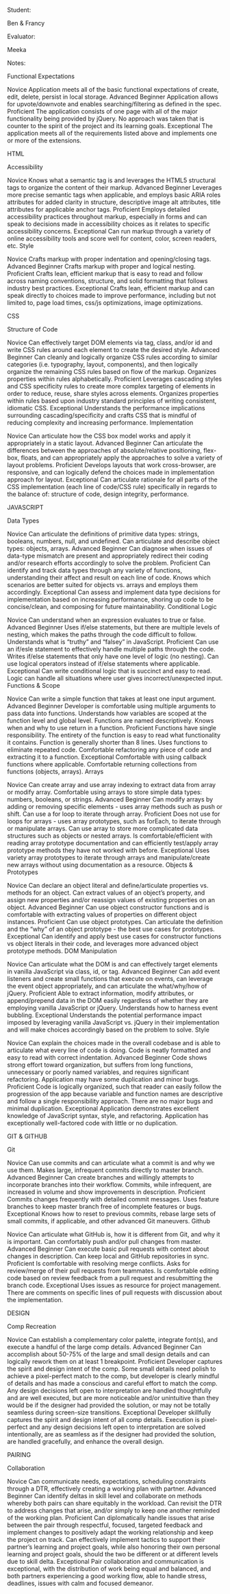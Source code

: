 Student:

Ben & Francy

Evaluator:

Meeka

Notes:

Functional Expectations

Novice	Application meets all of the basic functional expectations of create, edit, delete, persist in local storage.
Advanced Beginner	Application allows for upvote/downvote and enables searching/filtering as defined in the spec.
Proficient	The application consists of one page with all of the major functionality being provided by jQuery. No approach was taken that is counter to the spirit of the project and its learning goals.
Exceptional	The application meets all of the requirements listed above and implements one or more of the extensions.


HTML

Accessibility

Novice	Knows what a semantic tag is and leverages the HTML5 structural tags to organize the content of their markup.
Advanced Beginner	Leverages more precise semantic tags when applicable, and employs basic ARIA roles attributes for added clarity in structure, descriptive image alt attributes, title attributes for applicable anchor tags.
Proficient	Employs detailed accessibility practices throughout markup, especially in forms and can speak to decisions made in accessibility choices as it relates to specific accessibility concerns.
Exceptional	Can run markup through a variety of online accessibility tools and score well for content, color, screen readers, etc.
Style

Novice	Crafts markup with proper indentation and opening/closing tags.
Advanced Beginner	Crafts markup with proper and logical nesting.
Proficient	Crafts lean, efficient markup that is easy to read and follow across naming conventions, structure, and solid formatting that follows industry best practices.
Exceptional	Crafts lean, efficient markup and can speak directly to choices made to improve performance, including but not limited to, page load times, css/js optimizations, image optimizations.


CSS

Structure of Code

Novice	Can effectively target DOM elements via tag, class, and/or id and write CSS rules around each element to create the desired style.
Advanced Beginner	Can cleanly and logically organize CSS rules according to similar categories (i.e. typography, layout, components), and then logically organize the remaining CSS rules based on flow of the markup. Organizes properties within rules alphabetically.
Proficient	Leverages cascading styles and CSS specificity rules to create more complex targeting of elements in order to reduce, reuse, share styles across elements. Organizes properties within rules based upon industry standard principles of writing consistent, idiomatic CSS.
Exceptional	Understands the performance implications surrounding cascading/specificity and crafts CSS that is mindful of reducing complexity and increasing performance.
Implementation

Novice	Can articulate how the CSS box model works and apply it appropriately in a static layout.
Advanced Beginner	Can articulate the differences between the approaches of absolute/relative positioning, flex-box, floats, and can appropriately apply the approaches to solve a variety of layout problems.
Proficient	Develops layouts that work cross-browser, are responsive, and can logically defend the choices made in implementation approach for layout.
Exceptional	Can articulate rationale for all parts of the CSS implementation (each line of code/CSS rule) specifically in regards to the balance of: structure of code, design integrity, performance.


JAVASCRIPT

Data Types

Novice	Can articulate the definitions of primitive data types: strings, booleans, numbers, null, and undefined. Can articulate and describe object types: objects, arrays.
Advanced Beginner	Can diagnose when issues of data-type mismatch are present and appropriately redirect their coding and/or research efforts accordingly to solve the problem.
Proficient	Can identify and track data types through any variety of functions, understanding their affect and result on each line of code. Knows which scenarios are better suited for objects vs. arrays and employs them accordingly.
Exceptional	Can assess and implement data type decisions for implementation based on increasing performance, shoring up code to be concise/clean, and composing for future maintainability.
Conditional Logic

Novice	Can understand when an expression evaluates to true or false.
Advanced Beginner	Uses if/else statements, but there are multiple levels of nesting, which makes the paths through the code difficult to follow. Understands what is “truthy” and “falsey” in JavaScript.
Proficient	Can use an if/esle statement to effectively handle multiple paths through the code. Writes if/else statements that only have one level of logic (no nesting). Can use logical operators instead of if/else statements where applicable.
Exceptional	Can write conditional logic that is succinct and easy to read. Logic can handle all situations where user gives incorrect/unexpected input.
Functions & Scope

Novice	Can write a simple function that takes at least one input argument.
Advanced Beginner	Developer is comfortable using multiple arguments to pass data into functions. Understands how variables are scoped at the function level and global level. Functions are named descriptively. Knows when and why to use return in a function.
Proficient	Functions have single responsibility. The entirety of the function is easy to read what functionality it contains. Function is generally shorter than 8 lines. Uses functions to eliminate repeated code. Comfortable refactoring any piece of code and extracting it to a function.
Exceptional	Comfortable with using callback functions where applicable. Comfortable returning collections from functions (objects, arrays).
Arrays

Novice	Can create array and use array indexing to extract data from array or modify array. Comfortable using arrays to store simple data types: numbers, booleans, or strings.
Advanced Beginner	Can modify arrays by adding or removing specific elements - uses array methods such as push or shift. Can use a for loop to iterate through array.
Proficient	Does not use for loops for arrays - uses array prototypes, such as forEach, to iterate through or manipulate arrays. Can use array to store more complicated data structures such as objects or nested arrays. Is comfortable/efficient with reading array prototype documentation and can efficiently test/apply array prototype methods they have not worked with before.
Exceptional	Uses variety array prototypes to iterate through arrays and manipulate/create new arrays without using documentation as a resource.
Objects & Prototypes

Novice	Can declare an object literal and define/articulate properties vs. methods for an object. Can extract values of an object’s property, and assign new properties and/or reassign values of existing properties on an object.
Advanced Beginner	Can use object constructor functions and is comfortable with extracting values of properties on different object instances.
Proficient	Can use object prototypes. Can articulate the definition and the “why” of an object prototype - the best use cases for prototypes.
Exceptional	Can identify and apply best use cases for constructor functions vs object literals in their code, and leverages more advanced object prototype methods.
DOM Manipulation

Novice	Can articulate what the DOM is and can effectively target elements in vanilla JavaScript via class, id, or tag.
Advanced Beginner	Can add event listeners and create small functions that execute on events, can leverage the event object appropriately, and can articulate the what/why/how of jQuery.
Proficient	Able to extract information, modify attributes, or append/prepend data in the DOM easily regardless of whether they are employing vanilla JavaScript or jQuery. Understands how to harness event bubbling.
Exceptional	Understands the potential performance impact imposed by leveraging vanilla JavaScript vs. jQuery in their implementation and will make choices accordingly based on the problem to solve.
Style

Novice	Can explain the choices made in the overall codebase and is able to articulate what every line of code is doing. Code is neatly formatted and easy to read with correct indentation.
Advanced Beginner	Code shows strong effort toward organization, but suffers from long functions, unnecessary or poorly named variables, and requires significant refactoring. Application may have some duplication and minor bugs.
Proficient	Code is logically organized, such that reader can easily follow the progression of the app because variable and function names are descriptive and follow a single responsibility approach. There are no major bugs and minimal duplication.
Exceptional	Application demonstrates excellent knowledge of JavaScript syntax, style, and refactoring. Application has exceptionally well-factored code with little or no duplication.


GIT & GITHUB

Git

Novice	Can use commits and can articulate what a commit is and why we use them. Makes large, infrequent commits directly to master branch.
Advanced Beginner	Can create branches and willingly attempts to incorporate branches into their workflow. Commits, while infrequent, are increased in volume and show improvements in description.
Proficient	Commits changes frequently with detailed commit messages. Uses feature branches to keep master branch free of incomplete features or bugs.
Exceptional	Knows how to reset to previous commits, rebase large sets of small commits, if applicable, and other advanced Git maneuvers.
Github

Novice	Can articulate what GitHub is, how it is different from Git, and why it is important. Can comfortably push and/or pull changes from master.
Advanced Beginner	Can execute basic pull requests with context about changes in description. Can keep local and GitHub repositories in sync.
Proficient	Is comfortable with resolving merge conflicts. Asks for review/merge of their pull requests from teammates. Is comfortable editing code based on review feedback from a pull request and resubmitting the branch code.
Exceptional	Uses issues as resource for project management. There are comments on specific lines of pull requests with discussion about the implementation.


DESIGN

Comp Recreation

Novice	Can establish a complementary color palette, integrate font(s), and execute a handful of the large comp details.
Advanced Beginner	Can accomplish about 50-75% of the large and small design details and can logically rework them on at least 1 breakpoint.
Proficient	Developer captures the spirit and design intent of the comp. Some small details need polish to achieve a pixel-perfect match to the comp, but developer is clearly mindful of details and has made a conscious and careful effort to match the comp. Any design decisions left open to interpretation are handled thoughtfully and are well executed, but are more noticeable and/or unintuitive than they would be if the designer had provided the solution, or may not be totally seamless during screen-size transitions.
Exceptional	Developer skillfully captures the spirit and design intent of all comp details. Execution is pixel-perfect and any design decisions left open to interpretation are solved intentionally, are as seamless as if the designer had provided the solution, are handled gracefully, and enhance the overall design.


PAIRING

Collaboration

Novice	Can communicate needs, expectations, scheduling constraints through a DTR, effectively creating a working plan with partner.
Advanced Beginner	Can identify deltas in skill level and collaborate on methods whereby both pairs can share equitably in the workload. Can revisit the DTR to address changes that arise, and/or simply to keep one another reminded of the working plan.
Proficient	Can diplomatically handle issues that arise between the pair through respectful, focused, targeted feedback and implement changes to positively adapt the working relationship and keep the project on track. Can effectively implement tactics to support their partner’s learning and project goals, while also honoring their own personal learning and project goals, should the two be different or at different levels due to skill delta.
Exceptional	Pair collaboration and communication is exceptional, with the distribution of work being equal and balanced, and both partners experiencing a good working flow, able to handle stress, deadlines, issues with calm and focused demeanor.
